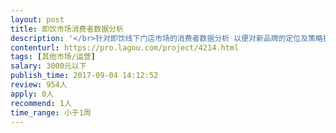 ```yaml
---                
layout: post       
title: 即饮市场消费者数据分析           
description: '</br>针对即饮线下门店市场的消费者数据分析 以便对新品牌的定位及策略提供数据参考 需要有市场数据分析经验的专人</br>'     
contenturl: https://pro.lagou.com/project/4214.html      
tags: [其他市场/运营]            
salary: 3000元以下          
publish_time: 2017-09-04 14:12:52         
review: 954人                   
apply: 0人                   
recommend: 1人                   
time_range: 小于1周              
---                 
```

